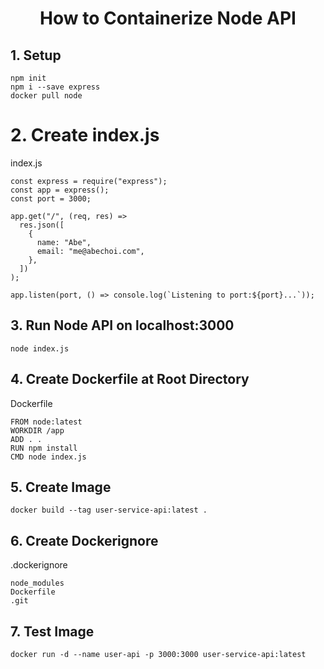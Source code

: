 <h1 align="center">
How to Containerize Node API
</p>

## 1. Setup

```
npm init
npm i --save express
docker pull node
```

# 2. Create index.js

index.js

```
const express = require("express");
const app = express();
const port = 3000;

app.get("/", (req, res) =>
  res.json([
    {
      name: "Abe",
      email: "me@abechoi.com",
    },
  ])
);

app.listen(port, () => console.log(`Listening to port:${port}...`));
```

## 3. Run Node API on localhost:3000

```
node index.js
```

## 4. Create Dockerfile at Root Directory

Dockerfile

```
FROM node:latest
WORKDIR /app
ADD . .
RUN npm install
CMD node index.js
```

## 5. Create Image

```
docker build --tag user-service-api:latest .
```

## 6. Create Dockerignore

.dockerignore

```
node_modules
Dockerfile
.git
```

## 7. Test Image

```
docker run -d --name user-api -p 3000:3000 user-service-api:latest
```
